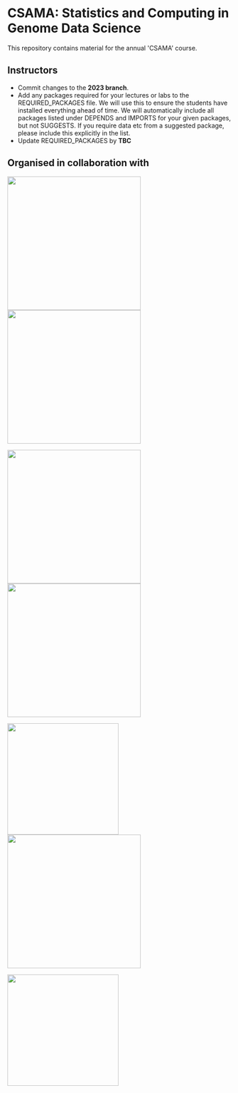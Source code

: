 # CSAMA: Statistics and Computing in Genome Data Science

This repository contains material for the annual 'CSAMA' course.
<!--
## Students

You can find a curated version of the lecture and lab material at:

http://www-huber.embl.de/users/msmith/csama2019/materials/
-->

## Instructors

 - Commit changes to the **2023 branch**.
 - Add any packages required for your lectures or labs to the REQUIRED_PACKAGES file.  We will use this to ensure the students have installed everything ahead of time.  We will automatically include all packages listed under DEPENDS and IMPORTS for your given packages, but not SUGGESTS.  If you require data etc from a suggested package, please include this explicitly in the list.
 - Update REQUIRED_PACKAGES by **TBC**

## Organised in collaboration with

<p float="left">
  <img src="https://www.bioconductor.org/images/logo/jpg/bioconductor_logo_rgb.jpg" width="300" align="bottom"/>
  <img src="https://csama2023.bioconductor.eu/img/clients/UNIPD_logo.png" width="300" /> 
</p>
<p float="left">
  <img src="https://csama2023.bioconductor.eu/img/clients/OLISSIPO_logo.png" width="300" align="bottom"/>
  <img src="https://csama2023.bioconductor.eu/img/clients/GHGA_logo_web.png" width="300" align="bottom"/>
</p>
<p float="left">
  <img src="https://csama2023.bioconductor.eu/img/clients/EMBL_logo.png" width="250" align="bottom"/>
  <img src="https://csama2023.bioconductor.eu/img/clients/decode_logo.png" width="300" align="bottom"/>
</p>
<p float="left">
  <img src="https://csama2023.bioconductor.eu/img/clients/denbi-logo.png" width="250" align="bottom"/>
</p>


